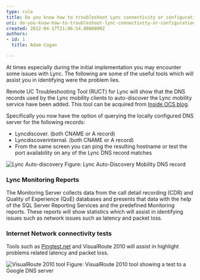 ```yaml
---
type: rule
title: Do you know how to troubleshoot Lync connectivity or configuration issues?
uri: do-you-know-how-to-troubleshoot-lync-connectivity-or-configuration-issues
created: 2012-04-17T21:06:54.0000000Z
authors:
- id: 1
  title: Adam Cogan

---
```




<span class='intro'> At times especially during the initial implementation you may encounter some issues with Lync. The following are some of the useful tools which will assist you in identifying were the problem lies. </span>

<p>Remote UC Troubleshooting Tool (RUCT) for Lync will show that the DNS records used by the Lync mobility clients to auto-discover the Lync mobility service have been added. This tool can be acquired from <a href="http&#58;//insideocs.com/" target="_blank">Inside OCS blog</a>.</p>
<p>Specifically you now have the option of querying the locally configured DNS server for the following records&#58;</p>
<ul>
<li>Lyncdiscover. (both CNAME or A record)</li>
<li>Lyncdiscoverinternal. (both CNAME or A record)</li>
<li>From the same screen you can ping the resulting hostname or test the port availability on any of the Lync DNS record matches</li>
</ul>
<img src="/ITAndNetworking/Rules-to-Better-Lync/PublishingImages/lync-auto-discovery.jpg" alt="Lync Auto-discovery" class="ms-rteCustom-ImageArea" />
<span class="ms-rteCustom-FigureNormal">Figure&#58; Lync Auto-Discovery Mobility DNS record</span>
<h3 class="ssw15-rteElement-H3">Lync Monitoring Reports</h3>
<p>The Monitoring Server collects data from the call detail recording (CDR) and Quality of Experience (QoE) databases and presents that data with the help of the SQL Server Reporting Services and the predefined Monitoring reports. These reports will show statistics which will assist in identifying issues such as network issues such as latency and packet loss.</p>
<h3 class="ssw15-rteElement-H3">Internet Network connectivity tests</h3>
<p>Tools such as <a href="http&#58;//pingtest.net/" target="_blank">Pingtest.net</a> and VisualRoute 2010 will assist in highlight problems related latency and packet loss.</p>
<img src="/ITAndNetworking/Rules-to-Better-Lync/PublishingImages/visualroute-tool.jpg" alt="VisualRoute 2010 tool" class="ms-rteCustom-ImageArea" />
<span class="ms-rteCustom-FigureNormal">Figure&#58; VisualRoute 2010 tool showing a test to a Google DNS server</span>



